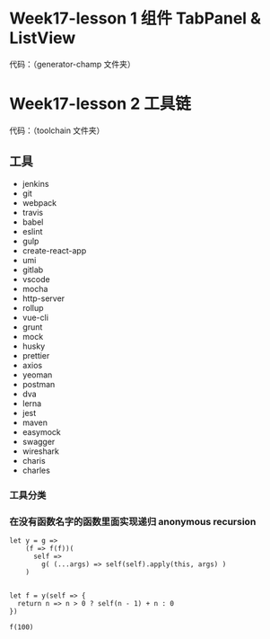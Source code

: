
# Week17-lesson 1	 组件 TabPanel & ListView

代码：（generator-champ 文件夹）

# Week17-lesson 2	 工具链 

代码：（toolchain 文件夹）

## 工具
- jenkins
- git
- webpack
- travis
- babel
- eslint
- gulp
- create-react-app
- umi
- gitlab
- vscode
- mocha
- http-server
- rollup
- vue-cli
- grunt
- mock
- husky
- prettier
- axios
- yeoman
- postman
- dva
- lerna
- jest
- maven
- easymock
- swagger
- wireshark
- charis
- charles

### 工具分类

### 在没有函数名字的函数里面实现递归 anonymous recursion

```
let y = g => 
    (f => f(f))(
      self =>
        g( (...args) => self(self).apply(this, args) )
    )

    
let f = y(self => {
  return n => n > 0 ? self(n - 1) + n : 0
})

f(100)
```
